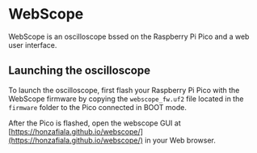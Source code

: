 # WebScope

WebScope is an oscilloscope bssed on the Raspberry Pi Pico and a web user interface.

## Launching the oscilloscope
To launch the oscilloscope, first flash your Raspberry Pi Pico with the WebScope firmware by copying the `webscope_fw.uf2` file located in the `firmware` folder to the Pico connected in BOOT mode.

After the Pico is flashed, open the webscope GUI at [https://honzafiala.github.io/webscope/](https://honzafiala.github.io/webscope/) in your Web browser.